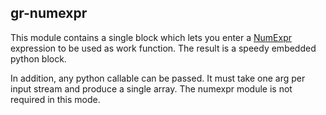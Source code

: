 gr-numexpr
----------

This module contains a single block which lets you enter a [NumExpr](https://github.com/pydata/numexpr) expression to be used as work function. The result is a speedy embedded python block.

In addition, any python callable can be passed. It must take one arg per input stream and produce a single array. The numexpr module is not required in this mode.
